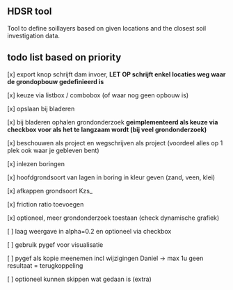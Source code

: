 ## HDSR tool

Tool to define soillayers based on given locations and the closest soil investigation data.

## todo list based on priority

[x] export knop schrijft dam invoer, **LET OP schrijft enkel locaties weg waar de grondopbouw gedefinieerd is**

[x] keuze via listbox / combobox (of waar nog geen opbouw is)

[x] opslaan bij bladeren

[x] bij bladeren ophalen grondonderzoek **geimplementeerd als keuze via checkbox voor als het te langzaam wordt (bij veel grondonderzoek)**

[x] beschouwen als project en wegschrijven als project (voordeel alles op 1 plek ook waar je gebleven bent)

[x] inlezen boringen

[x] hoofdgrondsoort van lagen in boring in kleur geven (zand, veen, klei)

[x] afkappen grondsoort Kzs_

[x] friction ratio toevoegen

[x] optioneel, meer grondonderzoek toestaan (check dynamische grafiek)

[ ] laag weergave in alpha=0.2 en optioneel via checkbox

[ ] gebruik pygef voor visualisatie

[ ] pygef als kopie meenemen incl wijzigingen Daniel -> max 1u geen resultaat = terugkoppeling

[ ] optioneel kunnen skippen wat gedaan is (extra)